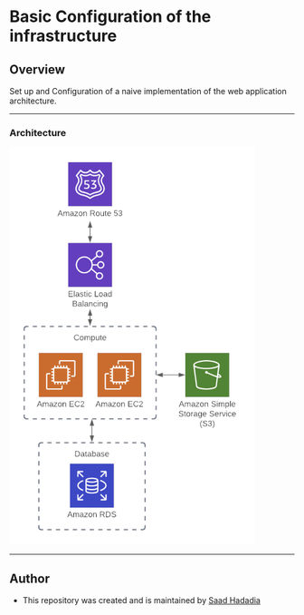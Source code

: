 # Basic Configuration of the infrastructure

## Overview

Set up and Configuration of a naive implementation of the web application architecture.

---

### Architecture

![](architecture.png)

---

## Author
* This repository was created and is maintained by [Saad Hadadia](https://github.com/SaadHadadia/)